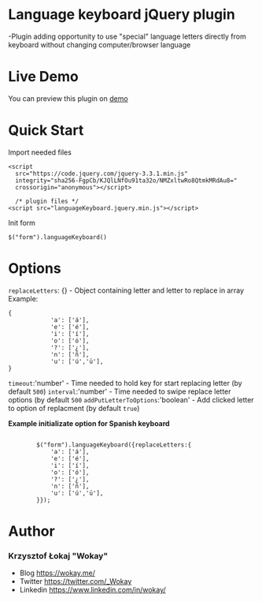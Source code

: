 # Language keyboard jQuery plugin

-Plugin adding opportunity to use "special" language letters directly from keyboard without changing computer/browser language

# Live Demo
You can preview this plugin on [demo](https://wokayme.github.io/languageKeyboard/)

# Quick Start

Import needed files

```
<script
  src="https://code.jquery.com/jquery-3.3.1.min.js"
  integrity="sha256-FgpCb/KJQlLNfOu91ta32o/NMZxltwRo8QtmkMRdAu8="
  crossorigin="anonymous"></script>
  
  /* plugin files */
<script src="languageKeyboard.jquery.min.js"></script>
```

Init form

```
$("form").languageKeyboard()
```

# Options
`replaceLetters`: {} - Object containing letter and letter to replace in array
Example:
```
{
            'a': ['á'],
            'e': ['é'],
            'i': ['í'],
            'o': ['ó'],
            '?': ['¿'],
            'n': ['ñ'],
            'u': ['ú','ü'],
}
```

`timeout`:'number' - Time needed to hold key for start replacing letter (by default `500`)
`interval`:'number' - Time needed to swipe replace letter options (by default `500`
`addPutLetterToOptions`:'boolean' - Add clicked letter to option of replacment (by default `true`)

**Example initializate option for Spanish keyboard**
```

        $("form").languageKeyboard({replaceLetters:{
            'a': ['á'],
            'e': ['é'],
            'i': ['í'],
            'o': ['ó'],
            '?': ['¿'],
            'n': ['ñ'],
            'u': ['ú','ü'],
        }});
```
# Author

### Krzysztof Łokaj "Wokay"
- Blog https://wokay.me/
- Twitter https://twitter.com/_Wokay
- Linkedin https://www.linkedin.com/in/wokay/
